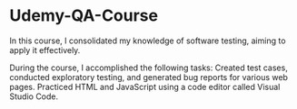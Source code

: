 # Udemy-QA-Course

In this course, I consolidated my knowledge of software testing, aiming to apply it effectively.


During the course, I accomplished the following tasks:
Created test cases, conducted exploratory testing, and generated bug reports for various web pages.
Practiced HTML and JavaScript using a code editor called Visual Studio Code.




